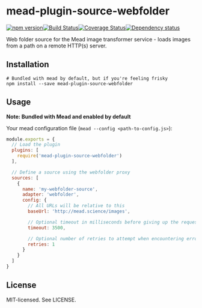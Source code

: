 # mead-plugin-source-webfolder

[![npm version](http://img.shields.io/npm/v/mead-plugin-source-webfolder.svg?style=flat-square)](http://browsenpm.org/package/mead-plugin-source-webfolder)[![Build Status](http://img.shields.io/travis/rexxars/mead-plugin-source-webfolder/master.svg?style=flat-square)](https://travis-ci.org/rexxars/mead-plugin-source-webfolder)[![Coverage Status](https://img.shields.io/coveralls/rexxars/mead-plugin-source-webfolder/master.svg?style=flat-square)](https://coveralls.io/github/rexxars/mead-plugin-source-webfolder)[![Dependency status](https://img.shields.io/david/rexxars/mead-plugin-source-webfolder.svg?style=flat-square)](https://david-dm.org/rexxars/mead-plugin-source-webfolder)

Web folder source for the Mead image transformer service - loads images from a path on a remote HTTP(s) server.

## Installation

```shell
# Bundled with mead by default, but if you're feeling frisky
npm install --save mead-plugin-source-webfolder
```

## Usage

**Note: Bundled with Mead and enabled by default**

Your mead configuration file (`mead --config <path-to-config.js>`):

```js
module.exports = {
  // Load the plugin
  plugins: [
    require('mead-plugin-source-webfolder')
  ],

  // Define a source using the webfolder proxy
  sources: [
    {
      name: 'my-webfolder-source',
      adapter: 'webfolder',
      config: {
        // All URLs will be relative to this
        baseUrl: 'http://mead.science/images',

        // Optional timeout in milliseconds before giving up the request (default: 7500)
        timeout: 3500,

        // Optional number of retries to attempt when encountering errors, before giving up (default: 3)
        retries: 1
      }
    }
  ]
}
```

## License

MIT-licensed. See LICENSE.

